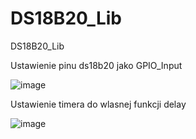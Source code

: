 # DS18B20_Lib
DS18B20_Lib


Ustawienie pinu ds18b20 jako GPIO_Input

![image](https://github.com/Wneq1/DS18B20_Lib/assets/127328405/d604ee38-b761-4e4a-b495-0342821cbfb2)

Ustawienie timera do wlasnej funkcji delay

![image](https://github.com/Wneq1/DS18B20_Lib/assets/127328405/91f15287-0ef5-4550-afcc-ee3e1b1e2d9d)


